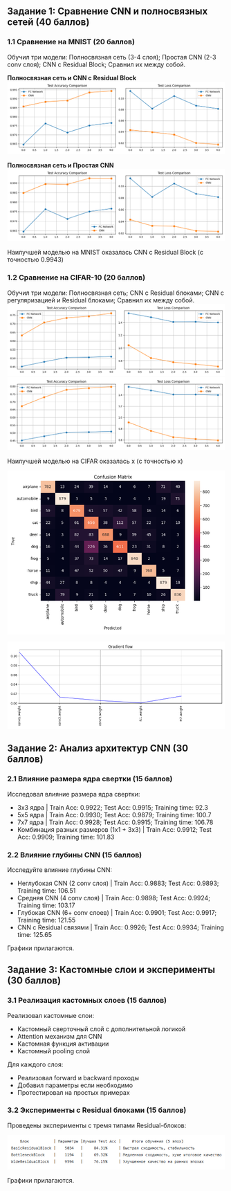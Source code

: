 ## Задание 1: Сравнение CNN и полносвязных сетей (40 баллов)

### 1.1 Сравнение на MNIST (20 баллов)
Обучил три модели: Полносвязная сеть (3-4 слоя); Простая CNN (2-3 conv слоя); CNN с Residual Block;
Сравнил их между собой.

**Полносвязная сеть и CNN с Residual Block**
![Сравнение 1](https://github.com/4pokodav/lesson_4/raw/main/plots/fc_residual_mnist_comparison.png)

**Полносвязная сеть и Простая CNN**
![Сравнение 2](https://github.com/4pokodav/lesson_4/raw/main/plots/fc_snn_mnist_comparison.png)

Наилучшей моделью на MNIST оказалась CNN с Residual Block (с точностью 0.9943)

### 1.2 Сравнение на CIFAR-10 (20 баллов)
Обучил три модели: Полносвязная сеть; CNN с Residual блоками; CNN с регуляризацией и Residual блоками;
Сравнил их между собой.
![Сравнение 1](https://github.com/4pokodav/lesson_4/raw/main/plots/fc_residual_cifar_comparison.png)
![Сравнение 2](https://github.com/4pokodav/lesson_4/raw/main/plots/fc_snn_cifar_comparison.png)

Наилучшей моделью на CIFAR оказалась x (с точностью x)


![Confusion matrix](https://github.com/4pokodav/lesson_4/raw/main/plots/confusion_mat_cifar_cnn.png)

![Gradient flow](https://github.com/4pokodav/lesson_4/raw/main/plots/gradient_flow.png)

## Задание 2: Анализ архитектур CNN (30 баллов)

### 2.1 Влияние размера ядра свертки (15 баллов)
Исследовал влияние размера ядра свертки:
- 3x3 ядра | Train Acc: 0.9922; Test Acc: 0.9915; Training time: 92.3
- 5x5 ядра | Train Acc: 0.9930; Test Acc: 0.9879; Training time: 100.7
- 7x7 ядра | Train Acc: 0.9928; Test Acc: 0.9915; Training time: 106.78
- Комбинация разных размеров (1x1 + 3x3) | Train Acc: 0.9912; Test Acc: 0.9909; Training time: 101.83

### 2.2 Влияние глубины CNN (15 баллов)
Исследуйте влияние глубины CNN:
- Неглубокая CNN (2 conv слоя) | Train Acc: 0.9883; Test Acc: 0.9893; Training time: 106.51
- Средняя CNN (4 conv слоя) | Train Acc: 0.9898; Test Acc: 0.9924; Training time: 103.17
- Глубокая CNN (6+ conv слоев) | Train Acc: 0.9901; Test Acc: 0.9917; Training time: 121.55
- CNN с Residual связями | Train Acc: 0.9926; Test Acc: 0.9934; Training time: 125.65

Графики прилагаются.

## Задание 3: Кастомные слои и эксперименты (30 баллов)

### 3.1 Реализация кастомных слоев (15 баллов)
Реализовал кастомные слои:
- Кастомный сверточный слой с дополнительной логикой
- Attention механизм для CNN
- Кастомная функция активации
- Кастомный pooling слой

Для каждого слоя:
- Реализовал forward и backward проходы
- Добавил параметры если необходимо
- Протестировал на простых примерах

### 3.2 Эксперименты с Residual блоками (15 баллов)
Проведены эксперименты с тремя типами Residual-блоков:

![Метрики](https://github.com/4pokodav/lesson_4/raw/main/plots/3.2.png)

Графики прилагаются.
